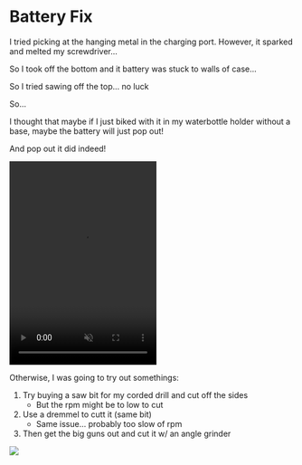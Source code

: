 # Battery Fix

I tried picking at the hanging metal in the charging port. However, it sparked and melted my screwdriver...

So I took off the bottom and it battery was stuck to walls of case...

So I tried sawing off the top... no luck

So...

I thought that maybe if I just biked with it in my waterbottle holder without a base, maybe the battery will just pop out!

And pop out it did indeed!

<video autoplay loop muted playsinline controls width="260" height="360">
    <source src="/electronics/ebike/hilltopper/videos/battery-in-bike.mp4" type="video/mp4">
    Your browser does not support the video tag.
</video>

Otherwise, I was going to try out somethings:

1. Try buying a saw bit for my corded drill and cut off the sides
      - But the rpm might be to low to cut
2. Use a dremmel to cutt it (same bit)
      - Same issue... probably too slow of rpm
3. Then get the big guns out and cut it w/ an angle grinder


![](images/battery-on-table.png)